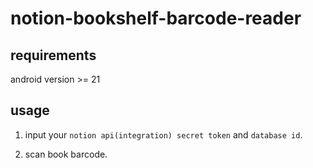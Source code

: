 # notion-bookshelf-barcode-reader

## requirements
android version >= 21

## usage
1. input your `notion api(integration) secret token` and `database id`.

2. scan book barcode.
